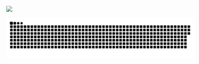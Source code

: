 ![](https://media.tenor.com/o656qFKDzeUAAAAC/rick-astley-never-gonna-give-you-up.gif)

<a href=#><img src="contributions.svg"></a>

<!-- <p align="center"> 
  Visitor count<br>
  <img src="https://profile-counter.glitch.me/daweedkob/count.svg" />
</p> -->
